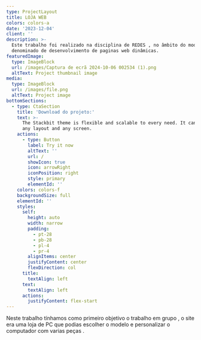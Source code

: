 ```yaml
---
type: ProjectLayout
title: LOJA WEB
colors: colors-a
date: '2023-12-04'
client: ''
description: >-
  Este trabalho foi realizado na disciplina de REDES , no âmbito do modulo 5 ,
  denominado de desenvolvimento de paginas web dinâmicas.
featuredImage:
  type: ImageBlock
  url: /images/Captura de ecrã 2024-10-06 002534 (1).png
  altText: Project thumbnail image
media:
  type: ImageBlock
  url: /images/file.png
  altText: Project image
bottomSections:
  - type: CtaSection
    title: 'Download do projeto:'
    text: >-
      The Stackbit theme is flexible and scalable to every need. It can manage
      any layout and any screen.
    actions:
      - type: Button
        label: Try it now
        altText: ''
        url: /
        showIcon: true
        icon: arrowRight
        iconPosition: right
        style: primary
        elementId: ''
    colors: colors-f
    backgroundSize: full
    elementId: ''
    styles:
      self:
        height: auto
        width: narrow
        padding:
          - pt-28
          - pb-28
          - pl-4
          - pr-4
        alignItems: center
        justifyContent: center
        flexDirection: col
      title:
        textAlign: left
      text:
        textAlign: left
      actions:
        justifyContent: flex-start
---
```

Neste trabalho tínhamos como primeiro objetivo o trabalho em grupo , o site era uma loja de PC que podias escolher o modelo e personalizar o computador com varias peças  .
